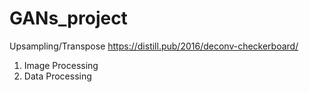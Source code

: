 # GANs_project
Upsampling/Transpose
https://distill.pub/2016/deconv-checkerboard/

1. Image Processing
2. Data Processing

